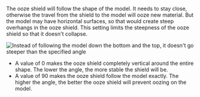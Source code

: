 The ooze shield will follow the shape of the model. It needs to stay close, otherwise the travel from the shield to the model will ooze new material. But the model may have horizontal surfaces, so that would create steep overhangs in the ooze shield. This setting limits the steepness of the ooze shield so that it doesn't collapse.

![Instead of following the model down the bottom and the top, it doesn't go steeper than the specified angle](../../../articles/images/ooze_shield.svg)

* A value of 0 makes the ooze shield completely vertical around the entire shape. The lower the angle, the more stable the shield will be.
* A value of 90 makes the ooze shield follow the model exactly. The higher the angle, the better the ooze shield will prevent oozing on the model.